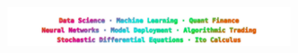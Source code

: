 <p align="center">
  <img src="https://raw.githubusercontent.com/n00b0dyy/n00b0dyy/main/neon-title2.svg?sanitize=true" alt="Cyberpunk Skills">
</p>
